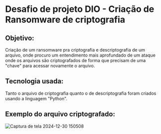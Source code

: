 # Desafio de projeto DIO - Criação de Ransomware de criptografia

## Objetivo:
Criação de um ransomware pra criptografia e descriptografia de um arquivo, onde procuro um entendimento mais aprofundado de um ataque onde os arquivos são criptografados de forma que precisam de uma "chave" para acessar novamente o arquivo.

## Tecnologia usada:
Tanto o arquivo de criptografia quanto o de descriptografia foram criados usando a linguagem "Python".

## Exemplo do arquivo criptografado:
![Captura de tela 2024-12-30 150508](https://github.com/user-attachments/assets/85789282-61ae-4017-8eb7-95b9335d5794)

